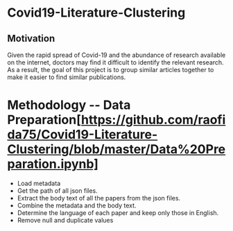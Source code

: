 # Covid19-Literature-Clustering

## Motivation
Given the rapid spread of Covid-19 and the abundance of research available on the internet, doctors may find it difficult to identify the relevant research. As a result, the goal of this project is to group similar articles together to make it easier to find similar publications. 

# Methodology -- Data Preparation[https://github.com/raofida75/Covid19-Literature-Clustering/blob/master/Data%20Preparation.ipynb]
- Load metadata
- Get the path of all json files.
- Extract the body text of all the papers from the json files.
- Combine the metadata and the body text.
- Determine the language of each paper and keep only those in English.
- Remove null and duplicate values
